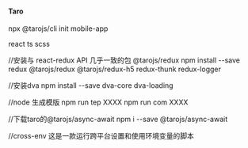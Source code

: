 

#### Taro
npx @tarojs/cli init mobile-app

react ts scss

//安装与 react-redux API 几乎一致的包 @tarojs/redux
npm install --save redux @tarojs/redux @tarojs/redux-h5 redux-thunk redux-logger

//安装dva
npm install --save dva-core dva-loading

//node 生成模版
npm run tep XXXX
npm run com XXXX

//下载taro的@tarojs/async-await
npm i --save @tarojs/async-await


//cross-env 这是一款运行跨平台设置和使用环境变量的脚本

